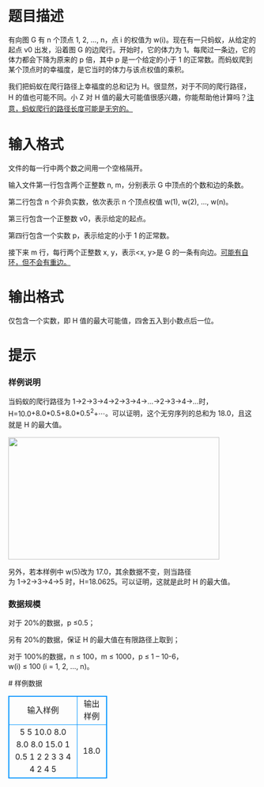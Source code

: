 # 

 
 # 题目描述 
<p>有向图&nbsp;G&nbsp;有&nbsp;n&nbsp;个顶点&nbsp;1,&nbsp;2,&nbsp;&hellip;,&nbsp;n，点&nbsp;i&nbsp;的权值为&nbsp;w(i)。现在有一只蚂蚁，从给定的起点&nbsp;v0&nbsp;出发，沿着图&nbsp;G&nbsp;的边爬行。开始时，它的体力为&nbsp;1。每爬过一条边，它的体力都会下降为原来的&nbsp;p&nbsp;倍，其中&nbsp;p&nbsp;是一个给定的小于&nbsp;1&nbsp;的正常数。而蚂蚁爬到某个顶点时的幸福度，是它当时的体力与该点权值的乘积。&nbsp;</p>

<p><span style="line-height: 1.6em;">我们把蚂蚁在爬行路径上幸福度的总和记为&nbsp;H。很显然，对于不同的爬行路径，H&nbsp;的值也可能不同。小&nbsp;Z&nbsp;对&nbsp;H&nbsp;值的最大可能值很感兴趣，你能帮助他计算吗？<u>注意，蚂蚁爬行的路径长度可能是无穷的。</u></span></p> 

 
 # 输入格式 
<p>文件的每一行中两个数之间用一个空格隔开。&nbsp;</p>

<p>输入文件第一行包含两个正整数&nbsp;n,&nbsp;m，分别表示&nbsp;G&nbsp;中顶点的个数和边的条数。&nbsp;</p>

<p>第二行包含&nbsp;n&nbsp;个非负实数，依次表示&nbsp;n&nbsp;个顶点权值&nbsp;w(1),&nbsp;w(2),&nbsp;&hellip;,&nbsp;w(n)。</p>

<p>第三行包含一个正整数&nbsp;v0，表示给定的起点。&nbsp;</p>

<p>第四行包含一个实数&nbsp;p，表示给定的小于&nbsp;1&nbsp;的正常数。&nbsp;</p>

<p>接下来&nbsp;m&nbsp;行，每行两个正整数&nbsp;x,&nbsp;y，表示&lt;x,&nbsp;y&gt;是&nbsp;G&nbsp;的一条有向边。<u>可能有自环，但不会有重边。</u>&nbsp;</p> 

 
 # 输出格式 
<p>仅包含一个实数，即&nbsp;H&nbsp;值的最大可能值，四舍五入到小数点后一位。&nbsp;</p> 

 
 # 提示 
<h3>样例说明</h3>

<p>当蚂蚁的爬行路径为&nbsp;1&rarr;2&rarr;3&rarr;4&rarr;2&rarr;3&rarr;4&rarr;&hellip;&rarr;2&rarr;3&rarr;4&rarr;&hellip;时，<span style="line-height: 1.6em;">H</span><span style="line-height: 1.6em;">=</span><span style="line-height: 1.6em;">10.0</span><span style="line-height: 1.6em;">+8.0*0.5+8.0*0.5<sup>2</sup>+⋯。可以证明，这个无穷序列的总和为&nbsp;18.0，且这就是&nbsp;H&nbsp;的最大值。</span></p>

<p><a href="http://cexou.img48.wal8.com/img48/543212_20160415183019/146311881869.png"><img alt="" src="/source/joyoi/tyvj-2143/img/aHR0cDovL3d3dy5qb3lvaS5jbi9wcm9ibGVtL3R5dmotMjE0My9odHRwOi8vY2V4b3UuaW1nNDgud2FsOC5jb20vaW1nNDgvNTQzMjEyXzIwMTYwNDE1MTgzMDE5L3MvMTQ2MzExODgxODY5X21lZGl1bS5wbmc=.png" style="width: 427px; height: 247px;" /></a></p>

<p>另外，若本样例中&nbsp;w(5)改为&nbsp;17.0，其余数据不变，则当路径为&nbsp;1&rarr;2&rarr;3&rarr;4&rarr;5&nbsp;时，H=18.0625。可以证明，这就是此时&nbsp;H&nbsp;的最大值。</p>

<h3>数据规模</h3>

<p>对于&nbsp;20%的数据，p&nbsp;&le;0.5；&nbsp;</p>

<p>另有&nbsp;20%的数据，保证&nbsp;H&nbsp;的最大值在有限路径上取到；</p>

<p>对于&nbsp;100%的数据，n&nbsp;&le;&nbsp;100，m&nbsp;&le;&nbsp;1000，p&nbsp;&le;&nbsp;1&nbsp;&ndash;&nbsp;10-6，w(i)&nbsp;&le;&nbsp;100&nbsp;(i&nbsp;=&nbsp;1,&nbsp;2,&nbsp;&hellip;,&nbsp;n)。</p> 
# 样例数据
<style>
        table,table tr th, table tr td { border:1px solid #0094ff; }
        table { width: 200px; min-height: 25px; line-height: 25px; text-align: center; border-collapse: collapse;}   
    </style>
<table>
	<tr>
		<td>输入样例</td>
		<td>输出样例</td>
	</tr>
<tr><td>5 5
10.0 8.0 8.0 8.0 15.0
1
0.5
1 2
2 3
3 4
4 2
4 5
</td><td>18.0</td></tr></table>
